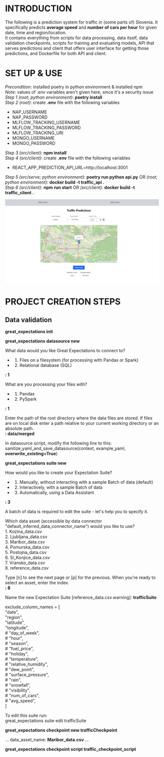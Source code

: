 # INTRODUCTION
The following is a prediction system for traffic in (some parts of) Slovenia. It specifically predicts **average speed** and **number of cars per hour** for given date, time and region/location.  
It contains everything from scripts for data processing, data itself, data validation checkpoints, scripts for training and evaluating models, API that serves predictions and client that offers user interface for getting those predictions, and Dockerfile for both API and client.  

# SET UP & USE
*Precondition*: installed poetry in python environment & installed npm  
*Note*: values of .env variables aren't given here, since it's a security issue  
*Step 1 (root; python environment)*: **poetry install**  
*Step 2 (root)*: create **.env** file with the following variables  
  * NAP_USERNAME
  * NAP_PASSWORD
  * MLFLOW_TRACKING_USERNAME
  * MLFLOW_TRACKING_PASSWORD
  * MLFLOW_TRACKING_URI
  * MONGO_USERNAME
  * MONGO_PASSWORD  

*Step 3 (src/client)*: **npm install**  
*Step 4 (src/client)*: create **.env** file with the following variables 
 * REACT_APP_PREDICTION_API_URL=http://localhost:3001

*Step 5 (src/serve; python environment)*: **poetry run python api.py** OR *(root; python environment)*: **docker build -t traffic_api .**  
*Step 6 (src/client)*: **npm run start** OR *(src/client)*: **docker build -t traffic_client .**  

![image](ClientExample.png)

# PROJECT CREATION STEPS
## Data validation 
**great_expectations init**  

**great_expectations datasource new**

What data would you like Great Expectations to connect to?  
 * 1. Files on a filesystem (for processing with Pandas or Spark)
 * 2. Relational database (SQL)  

**: 1**

What are you processing your files with?  
 * 1. Pandas
 * 2. PySpark

**: 1**

Enter the path of the root directory where the data files are stored. If files are on local disk enter a path relative to your current working directory or an absolute path.  
**: data/merged**

In datasource script, modify the following line to this:  
sanitize_yaml_and_save_datasource(context, example_yaml, **overwrite_existing=True**)

**great_expectations suite new**

How would you like to create your Expectation Suite?
 * 1. Manually, without interacting with a sample Batch of data (default)  
 * 2. Interactively, with a sample Batch of data  
 * 3. Automatically, using a Data Assistant  

**: 3**

A batch of data is required to edit the suite - let's help you to specify it.


Which data asset (accessible by data connector "default_inferred_data_connector_name") would you like to use?  
    1. Kozina_data.csv  
    2. Ljubljana_data.csv  
    3. Maribor_data.csv  
    4. Pomurska_data.csv  
    5. Postojna_data.csv  
    6. Sl_Konjice_data.csv  
    7. Vransko_data.csv  
    8. reference_data.csv  

Type [n] to see the next page or [p] for the previous. When you're ready to select an asset, enter the index.  
**: 8**

Name the new Expectation Suite [reference_data.csv.warning]: **trafficSuite**

exclude_column_names = [  
    "date",  
    "region",  
    "latitude",  
    "longitude",  
    # "day_of_week",  
    # "hour",  
    # "season",  
    # "fuel_price",  
    # "holiday",  
    # "temperature",  
    # "relative_humidity",  
    # "dew_point",  
    # "surface_pressure",  
    # "rain",  
    # "snowfall",  
    # "visibility",  
    # "num_of_cars",  
    # "avg_speed",  
]

To edit this suite run:  
great_expectations suite edit trafficSuite

**great_expectations checkpoint new trafficCheckpoint**

... data_asset_name: **Maribor_data.csv** ...

**great_expectations checkpoint script traffic_checkpoint_script**